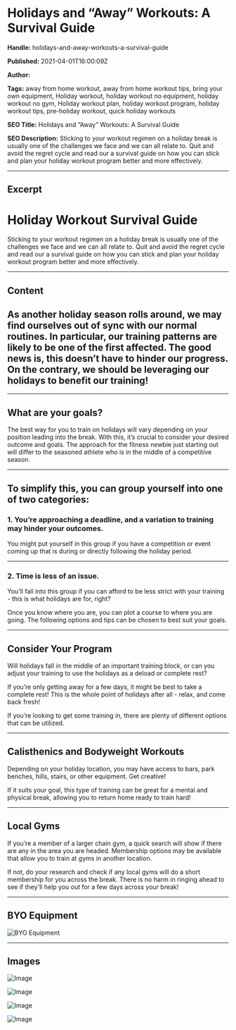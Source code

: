 # Holidays and “Away” Workouts: A Survival Guide

**Handle:** holidays-and-away-workouts-a-survival-guide

**Published:** 2021-04-01T16:00:09Z

**Author:**  

**Tags:** away from home workout, away from home workout tips, bring your own equipment, Holiday workout, holiday workout no equipment, holiday workout no gym, Holiday workout plan, holiday workout program, holiday workout tips, pre-holiday workout, quick holiday workouts

**SEO Title:** Holidays and “Away” Workouts: A Survival Guide 

**SEO Description:** Sticking to your workout regimen on a holiday break is usually one of the challenges we face and we can all relate to. Quit and avoid the regret cycle and read our a survival guide on how you can stick and plan your holiday workout program better and more effectively. 

---

## Excerpt

# Holiday Workout Survival Guide

Sticking to your workout regimen on a holiday break is usually one of the challenges we face and we can all relate to. Quit and avoid the regret cycle and read our a survival guide on how you can stick and plan your holiday workout program better and more effectively.

---

## Content

## As another holiday season rolls around, we may find ourselves out of sync with our normal routines. In particular, our training patterns are likely to be one of the first affected. The good news is, this doesn’t have to hinder our progress. On the contrary, we should be leveraging our holidays to benefit our training!

---

## What are your goals?

The best way for you to train on holidays will vary depending on your position leading into the break. With this, it’s crucial to consider your desired outcome and goals. The approach for the fitness newbie just starting out will differ to the seasoned athlete who is in the middle of a competitive season.

---

## To simplify this, you can group yourself into one of two categories:

### 1. You’re approaching a deadline, and a variation to training may hinder your outcomes.

You might put yourself in this group if you have a competition or event coming up that is during or directly following the holiday period.

---

### 2. Time is less of an issue.

You’ll fall into this group if you can afford to be less strict with your training - this is what holidays are for, right?

Once you know where you are, you can plot a course to where you are going. The following options and tips can be chosen to best suit your goals.

---

## Consider Your Program

Will holidays fall in the middle of an important training block, or can you adjust your training to use the holidays as a deload or complete rest?

If you’re only getting away for a few days, it might be best to take a complete rest! This is the whole point of holidays after all - relax, and come back fresh!

If you’re looking to get some training in, there are plenty of different options that can be utilized.

---

## Calisthenics and Bodyweight Workouts

Depending on your holiday location, you may have access to bars, park benches, hills, stairs, or other equipment. Get creative!

If it suits your goal, this type of training can be great for a mental and physical break, allowing you to return home ready to train hard!

---

## Local Gyms

If you’re a member of a larger chain gym, a quick search will show if there are any in the area you are headed. Membership options may be available that allow you to train at gyms in another location.

If not, do your research and check if any local gyms will do a short membership for you across the break. There is no harm in ringing ahead to see if they'll help you out for a few days across your break!

---

## BYO Equipment

![BYO Equipment](https://i.shgcdn.com/a00771ff-021c-4122-9f65-1901c394e8cc/-/format/auto/-/preview/3000x3000/-/quality/lighter/)

---

## Images

![Image](undefined)

![Image](undefined)

![Image](undefined)

![Image](undefined)

